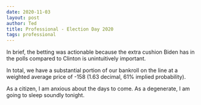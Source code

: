 ```yaml
---
date: 2020-11-03
layout: post
author: Ted
title: Professional - Election Day 2020
tags: professional
---
```

In brief, the betting was actionable because the extra cushion Biden has in the polls compared to Clinton is unintuitively important. 

In total, we have a substantial portion of our bankroll on the line at a weighted average price of -158 (1.63 decimal, 61% implied probability).

As a citizen, I am anxious about the days to come. As a degenerate, I am going to sleep soundly tonight. 

